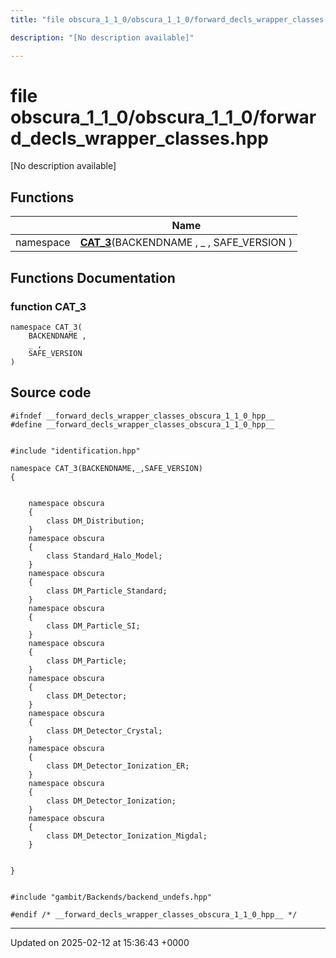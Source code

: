 ```yaml
---
title: "file obscura_1_1_0/obscura_1_1_0/forward_decls_wrapper_classes.hpp"

description: "[No description available]"

---
```


# file obscura_1_1_0/obscura_1_1_0/forward_decls_wrapper_classes.hpp

[No description available]

## Functions

|                | Name           |
| -------------- | -------------- |
| namespace | **[CAT_3](/documentation/code/files/obscura__1__1__0_2forward__decls__wrapper__classes_8hpp/#function-cat-3)**(BACKENDNAME , _ , SAFE_VERSION ) |


## Functions Documentation

### function CAT_3

```
namespace CAT_3(
    BACKENDNAME ,
    _ ,
    SAFE_VERSION 
)
```




## Source code

```
#ifndef __forward_decls_wrapper_classes_obscura_1_1_0_hpp__
#define __forward_decls_wrapper_classes_obscura_1_1_0_hpp__


#include "identification.hpp"

namespace CAT_3(BACKENDNAME,_,SAFE_VERSION)
{
    
    
    namespace obscura
    {
        class DM_Distribution;
    }
    namespace obscura
    {
        class Standard_Halo_Model;
    }
    namespace obscura
    {
        class DM_Particle_Standard;
    }
    namespace obscura
    {
        class DM_Particle_SI;
    }
    namespace obscura
    {
        class DM_Particle;
    }
    namespace obscura
    {
        class DM_Detector;
    }
    namespace obscura
    {
        class DM_Detector_Crystal;
    }
    namespace obscura
    {
        class DM_Detector_Ionization_ER;
    }
    namespace obscura
    {
        class DM_Detector_Ionization;
    }
    namespace obscura
    {
        class DM_Detector_Ionization_Migdal;
    }
    
    
}


#include "gambit/Backends/backend_undefs.hpp"

#endif /* __forward_decls_wrapper_classes_obscura_1_1_0_hpp__ */
```


-------------------------------

Updated on 2025-02-12 at 15:36:43 +0000
